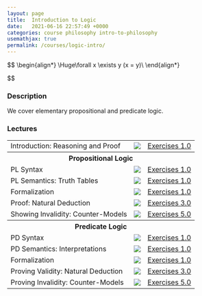 ```yaml
---
layout: page
title:  Introduction to Logic
date:   2021-06-16 22:57:49 +0000
categories: course philosophy intro-to-philosophy
usemathjax: true
permalink: /courses/logic-intro/
---
```


<!--### Title  -->

$$ 
\begin{align*}
\Huge\forall x \exists y (x = y)\\
\end{align*}

$$

### Description

We cover elementary propositional and predicate logic.

### Lectures

<!-- Section: conservatism, https://plato.stanford.edu/entries/conservatism/ --> 

<table>
  <tbody>
     <!-- Lecture 1: Fine Art and Greek Tragedy -->
    <tr>
      <td>Introduction: Reasoning and Proof</td>
      <td><a href="{{ site.baseurl }}/assets/courses/intro/slides/fine-art.ppt"><img src="{{ site.baseurl }}/assets/icons/prez.jpg" /></a></td>
      <td>
        <a href="{{ site.baseurl }}/assets/courses/intro/readings/sophocles-antigone.pdf">Exercises 1.0</a><br>
      </td>
    </tr>
   <!-- Methodology -->
    <th colspan="4">Propositional Logic</th>
     <!-- Lecture 2: Science and Pseudo-Science -->
    <tr>
      <td>PL Syntax</td>
      <td><a href="{{ site.baseurl }}/assets/courses/intro/slides/science.ppt"><img src="{{ site.baseurl }}/assets/icons/prez.jpg" /></a></td>
      <td>
        <a href="https://www.youtube.com/watch?v=EYPapE-3FRw">Exercises 1.0</a><br>
      </td>
    </tr>
   <!-- Lecture 2: Science and Pseudo-Science -->
    <tr>
      <td>PL Semantics: Truth Tables</td>
      <td><a href="{{ site.baseurl }}/assets/courses/intro/slides/science.ppt"><img src="{{ site.baseurl }}/assets/icons/prez.jpg" /></a></td>
      <td>
        <a href="https://www.youtube.com/watch?v=EYPapE-3FRw">Exercises 1.0</a><br>
      </td>
    </tr>
     <!-- Lecture 2: Science and Pseudo-Science -->
    <tr>
      <td>Formalization</td>
      <td><a href="{{ site.baseurl }}/assets/courses/intro/slides/science.ppt"><img src="{{ site.baseurl }}/assets/icons/prez.jpg" /></a></td>
      <td>
        <a href="https://www.youtube.com/watch?v=EYPapE-3FRw">Exercises 1.0</a><br>
      </td>
    </tr>
  <!-- Lecture 3: Philosophical Methodology --> 
    <tr>
      <td>Proof: Natural Deduction</td>
      <td><a href="{{ site.baseurl }}/assets/courses/intro/slides/philosophy-method.ppt"><img src="{{ site.baseurl }}/assets/icons/prez.jpg" /></a></td>
      <td>
        <a href="https://www.gutenberg.org/cache/epub/1656/pg1656-images.html">Exercises 3.0</a><br>
      </td>
    </tr>
    <!-- Lecture 3: Philosophical Methodology --> 
    <tr>
      <td>Showing Invalidity: Counter-Models</td>
      <td><a href="{{ site.baseurl }}/assets/courses/intro/slides/philosophy-method.ppt"><img src="{{ site.baseurl }}/assets/icons/prez.jpg" /></a></td>
      <td>
        <a href="https://www.gutenberg.org/cache/epub/1656/pg1656-images.html">Exercises 5.0</a><br>
      </td>
    </tr>
    <!-- Methodology -->
    <th colspan="4">Predicate Logic</th>
     <!-- Lecture 2: Science and Pseudo-Science -->
    <tr>
      <td>PD Syntax</td>
      <td><a href="{{ site.baseurl }}/assets/courses/intro/slides/science.ppt"><img src="{{ site.baseurl }}/assets/icons/prez.jpg" /></a></td>
      <td>
        <a href="https://www.youtube.com/watch?v=EYPapE-3FRw">Exercises 1.0</a><br>
      </td>
    </tr>
   <!-- Lecture 2: Science and Pseudo-Science -->
    <tr>
      <td>PD Semantics: Interpretations</td>
      <td><a href="{{ site.baseurl }}/assets/courses/intro/slides/science.ppt"><img src="{{ site.baseurl }}/assets/icons/prez.jpg" /></a></td>
      <td>
        <a href="https://www.youtube.com/watch?v=EYPapE-3FRw">Exercises 1.0</a><br>
      </td>
    </tr>
     <!-- Lecture 2: Science and Pseudo-Science -->
    <tr>
      <td>Formalization</td>
      <td><a href="{{ site.baseurl }}/assets/courses/intro/slides/science.ppt"><img src="{{ site.baseurl }}/assets/icons/prez.jpg" /></a></td>
      <td>
        <a href="https://www.youtube.com/watch?v=EYPapE-3FRw">Exercises 1.0</a><br>
      </td>
    </tr>
  <!-- Lecture 3: Philosophical Methodology --> 
    <tr>
      <td>Proving Validity: Natural Deduction</td>
      <td><a href="{{ site.baseurl }}/assets/courses/intro/slides/philosophy-method.ppt"><img src="{{ site.baseurl }}/assets/icons/prez.jpg" /></a></td>
      <td>
        <a href="https://www.gutenberg.org/cache/epub/1656/pg1656-images.html">Exercises 3.0</a><br>
      </td>
    </tr>
    <!-- Lecture 3: Philosophical Methodology --> 
    <tr>
      <td>Proving Invalidity: Counter-Models</td>
      <td><a href="{{ site.baseurl }}/assets/courses/intro/slides/philosophy-method.ppt"><img src="{{ site.baseurl }}/assets/icons/prez.jpg" /></a></td>
      <td>
        <a href="https://www.gutenberg.org/cache/epub/1656/pg1656-images.html">Exercises 5.0</a><br>
      </td>
    </tr>
 </tbody>
</table>

